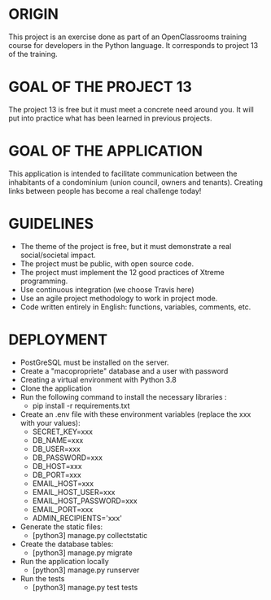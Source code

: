 # ORIGIN #
This project is an exercise done as part of an OpenClassrooms training course for developers in the Python language.
It corresponds to project 13 of the training.

# GOAL OF THE PROJECT 13 #
The project 13 is free but it must meet a concrete need around you. It will put into practice what has been learned in previous projects.

# GOAL OF THE APPLICATION #
This application is intended to facilitate communication between the inhabitants of a condominium (union council, owners and tenants). Creating links between people has become a real challenge today!

# GUIDELINES #
* The theme of the project is free, but it must demonstrate a real social/societal impact.
* The project must be public, with open source code.
* The project must implement the 12 good practices of Xtreme programming.
* Use continuous integration (we choose Travis here)
* Use an agile project methodology to work in project mode.
* Code written entirely in English: functions, variables, comments, etc.

# DEPLOYMENT #
* PostGreSQL must be installed on the server.
* Create a "macopropriete" database and a user with password
* Creating a virtual environment with Python 3.8
* Clone the application
* Run the following command to install the necessary libraries :
  - pip install -r requirements.txt
* Create an .env file with these environment variables (replace the xxx with your values):
  - SECRET_KEY=xxx
  - DB_NAME=xxx
  - DB_USER=xxx
  - DB_PASSWORD=xxx
  - DB_HOST=xxx
  - DB_PORT=xxx
  - EMAIL_HOST=xxx
  - EMAIL_HOST_USER=xxx
  - EMAIL_HOST_PASSWORD=xxx
  - EMAIL_PORT=xxx
  - ADMIN_RECIPIENTS='xxx'
* Generate the static files:
  - [python3] manage.py collectstatic
* Create the database tables:
  - [python3] manage.py migrate
* Run the application locally
  - [python3] manage.py runserver
* Run the tests
  - [python3] manage.py test tests